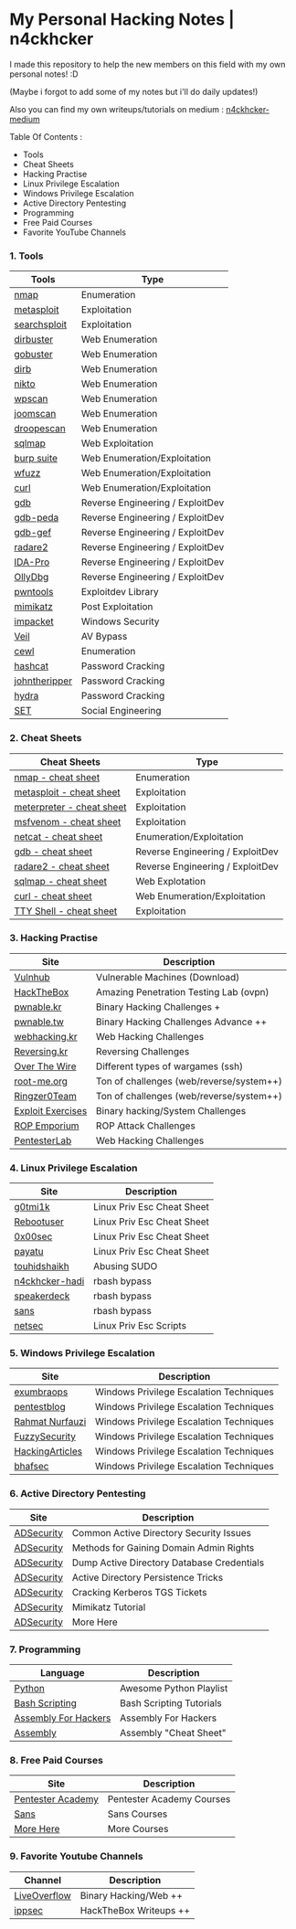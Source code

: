 # My Personal Hacking Notes | n4ckhcker
I made this repository to help the new members on this field with my own personal notes! :D

(Maybe i forgot to add some of my notes but i'll do daily updates!)

Also you can find my own writeups/tutorials on medium : [n4ckhcker-medium](https://medium.com/@n4ckhcker)

Table Of Contents : 
- Tools
- Cheat Sheets
- Hacking Practise
- Linux Privilege Escalation
- Windows Privilege Escalation
- Active Directory Pentesting
- Programming
- Free Paid Courses
- Favorite YouTube Channels

### 1. Tools

Tools | Type
---- | ----
[nmap]() 			| Enumeration
[metasploit]()								| Exploitation
[searchsploit]()								| Exploitation
[dirbuster]() 						| Web Enumeration
[gobuster]() 										| Web Enumeration
[dirb]() | Web Enumeration
[nikto]() 						| Web Enumeration
[wpscan]() 	| Web Enumeration
[joomscan]() 								| Web Enumeration
[droopescan]() 						| Web Enumeration
[sqlmap]()          | Web Exploitation
[burp suite]() 							| Web Enumeration/Exploitation
[wfuzz]() 			| Web Enumeration/Exploitation
[curl]() 			| Web Enumeration/Exploitation
[gdb]()      | Reverse Engineering / ExploitDev
[gdb-peda]() 							| Reverse Engineering / ExploitDev 
[gdb-gef]() 							| Reverse Engineering / ExploitDev 
[radare2]() 				| Reverse Engineering / ExploitDev
[IDA-Pro]() 									 | Reverse Engineering / ExploitDev 
[OllyDbg]() 	| Reverse Engineering / ExploitDev 
[pwntools]() 	| Exploitdev Library
[mimikatz]() 						| Post Exploitation
[impacket]() 								| Windows Security
[Veil]() 						| AV Bypass
[cewl]() | Enumeration
[hashcat]() 						| Password Cracking
[johntheripper]() 							| Password Cracking
[hydra]() 								| Password Cracking
[SET]() 								| Social Engineering 

### 2. Cheat Sheets

Cheat Sheets | Type
---- | ----
[nmap - cheat sheet](https://blogs.sans.org/pen-testing/files/2013/10/NmapCheatSheetv1.1.pdf) 			| Enumeration
[metasploit - cheat sheet](https://www.sans.org/security-resources/sec560/misc_tools_sheet_v1.pdf)								| Exploitation
[meterpreter - cheat sheet](https://www.blueliv.com/downloads/Meterpreter_cheat_sheet_v0.1.pdf)								| Exploitation
[msfvenom - cheat sheet](https://netsec.ws/?p=331)								| Exploitation
[netcat - cheat sheet](https://netsec.ws/?p=292)								| Enumeration/Exploitation
[gdb - cheat sheet](http://www.yolinux.com/TUTORIALS/GDB-Commands.html) 						| Reverse Engineering / ExploitDev
[radare2 - cheat sheet](https://github.com/radare/radare2/blob/master/doc/intro.md) 						| Reverse Engineering / ExploitDev
[sqlmap - cheat sheet](https://github.com/aramosf/sqlmap-cheatsheet/blob/master/sqlmap%20cheatsheet%20v1.0-SBD.pdf) 										| Web Explotation
[curl - cheat sheet](https://www.cheatography.com/deleted-18501/cheat-sheets/curl-cheat-sheet/) | Web Enumeration/Exploitation
[TTY Shell - cheat sheet](https://netsec.ws/?p=337) | Exploitation

### 3. Hacking Practise

Site | Description
---- | ----
[Vulnhub](https://www.vulnhub.com/) 			| Vulnerable Machines (Download)
[HackTheBox](http://hackthebox.eu/)								| Amazing Penetration Testing Lab (ovpn)
[pwnable.kr](http://pwnable.kr/)								| Binary Hacking Challenges +
[pwnable.tw](http://pwnable.tw/)								| Binary Hacking Challenges Advance ++
[webhacking.kr](http://webhacking.kr/) | Web Hacking Challenges 
[Reversing.kr](http://reversing.kr/) | Reversing Challenges
[Over The Wire](http://overthewire.org/wargames/)								| Different types of wargames (ssh)
[root-me.org](https://www.root-me.org/) 						| Ton of challenges (web/reverse/system++)
[Ringzer0Team](https://ringzer0team.com/) 						| Ton of challenges (web/reverse/system++)
[Exploit Exercises](https://exploit-exercises.com/) 										| Binary hacking/System Challenges
[ROP Emporium](https://ropemporium.com/) | ROP Attack Challenges
[PentesterLab](https://pentesterlab.com/) | Web Hacking Challenges

### 4. Linux Privilege Escalation

Site | Description
---- | ----
[g0tmi1k](https://blog.g0tmi1k.com/2011/08/basic-linux-privilege-escalation/) 			| Linux Priv Esc Cheat Sheet
[Rebootuser](https://www.rebootuser.com/?p=1623)								| Linux Priv Esc Cheat Sheet
[0x00sec](https://0x00sec.org/t/enumeration-for-linux-privilege-escalation/1959)								| Linux Priv Esc Cheat Sheet
[payatu](https://payatu.com/guide-linux-privilege-escalation/)								| Linux Priv Esc Cheat Sheet
[touhidshaikh](http://touhidshaikh.com/blog/?p=790)								| Abusing SUDO
[n4ckhcker-hadi](https://www.exploit-db.com/docs/english/44592-linux-restricted-shell-bypass-guide.pdf)								| rbash bypass
[speakerdeck](https://speakerdeck.com/knaps/escape-from-shellcatraz-breaking-out-of-restricted-unix-shells)								| rbash bypass
[sans](https://pen-testing.sans.org/blog/2012/06/06/escaping-restricted-linux-shells)								| rbash bypass
[netsec](https://netsec.ws/?p=309)								| Linux Priv Esc Scripts

### 5. Windows Privilege Escalation

Site | Description
---- | ----
[exumbraops](http://www.exumbraops.com/penetration-testing-102-windows-privilege-escalation-cheatsheet/) 			| Windows Privilege Escalation Techniques
[pentestblog](https://pentest.blog/windows-privilege-escalation-methods-for-pentesters/) 			| Windows Privilege Escalation Techniques
[Rahmat Nurfauzi](https://medium.com/@rahmatnurfauzi/windows-privilege-escalation-scripts-techniques-30fa37bd194) 			| Windows Privilege Escalation Techniques
[FuzzySecurity](http://www.fuzzysecurity.com/tutorials/16.html) 			| Windows Privilege Escalation Techniques
[HackingArticles](http://www.hackingarticles.in/7-ways-to-privilege-escalation-of-windows-7-pc-bypass-uac/) 			| Windows Privilege Escalation Techniques
[bhafsec](http://www.bhafsec.com/wiki/index.php/Windows_Privilege_Escalation) 			| Windows Privilege Escalation Techniques

### 6. Active Directory Pentesting

Site | Description
---- | ----
[ADSecurity](https://adsecurity.org/?p=1684) 			| Common Active Directory Security Issues
[ADSecurity](https://adsecurity.org/?p=2362) 			| Methods for Gaining Domain Admin Rights
[ADSecurity](https://adsecurity.org/?p=2398) 			| Dump Active Directory Database Credentials
[ADSecurity](https://adsecurity.org/?p=1929) 			| Active Directory Persistence Tricks
[ADSecurity](https://adsecurity.org/?p=2293) 			| Cracking Kerberos TGS Tickets
[ADSecurity](https://adsecurity.org/?p=2207) 			| Mimikatz Tutorial
[ADSecurity](https://adsecurity.org/?page_id=399) 			| More Here

### 7. Programming

Language | Description
---- | ----
[Python](https://www.youtube.com/watch?v=YYXdXT2l-Gg&list=PL-osiE80TeTt2d9bfVyTiXJA-UTHn6WwU) 			| Awesome Python Playlist
[Bash Scripting](https://ryanstutorials.net/bash-scripting-tutorial/)								| Bash Scripting Tutorials
[Assembly For Hackers](https://www.youtube.com/watch?v=K0g-twyhmQ4&list=PLue5IPmkmZ-P1pDbF3vSQtuNquX0SZHpB)								| Assembly For Hackers 
[Assembly](https://www.aldeid.com/wiki/Category:Architecture/x86-assembly)								| Assembly "Cheat Sheet"

### 8. Free Paid Courses

Site | Description
---- | ----
[Pentester Academy](https://mega.nz/#F!czhiBKwB!wC2f_IaMEMOWq9cSieTo_A) 			| Pentester Academy Courses
[Sans](https://mega.nz/#F!ZZYRlTYb!YjFuu6oR0LEHRZD03aoUdg)								| Sans Courses
[More Here](https://0x00sec.org/t/knowledge-is-free/6270)								| More Courses

### 9. Favorite Youtube Channels

Channel | Description
---- | ----
[LiveOverflow](https://www.youtube.com/channel/UClcE-kVhqyiHCcjYwcpfj9w) 			| Binary Hacking/Web ++
[ippsec](https://www.youtube.com/channel/UCa6eh7gCkpPo5XXUDfygQQA)								| HackTheBox Writeups ++

